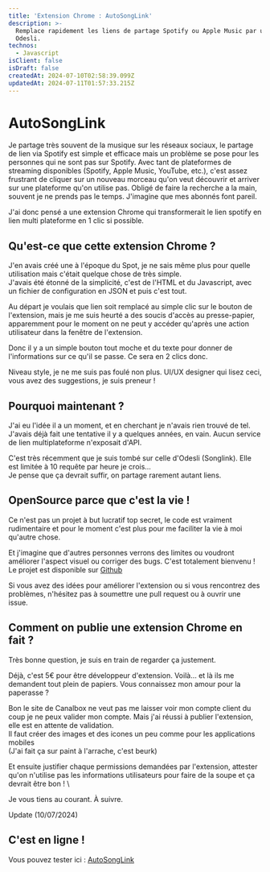 ```yaml
---
title: 'Extension Chrome : AutoSongLink'
description: >-
  Remplace rapidement les liens de partage Spotify ou Apple Music par un lien
  Odesli.
technos:
  - Javascript
isClient: false
isDraft: false
createdAt: 2024-07-10T02:58:39.099Z
updatedAt: 2024-07-11T01:57:33.215Z
---
```


# AutoSongLink

Je partage très souvent de la musique sur les réseaux sociaux, le partage de lien via Spotify est simple et efficace mais un problème se pose pour les personnes qui ne sont pas sur Spotify. Avec tant de plateformes de streaming disponibles (Spotify, Apple Music, YouTube, etc.), c'est assez frustrant de cliquer sur un nouveau morceau qu'on veut découvrir et arriver sur une plateforme qu'on utilise pas. Obligé de faire la recherche a la main, souvent je ne prends pas le temps. J'imagine que mes abonnés font pareil.

J'ai donc pensé a une extension Chrome qui transformerait le lien spotify en lien multi plateforme en 1 clic si possible.

## Qu'est-ce que cette extension Chrome ?

J'en avais créé une à l'époque du Spot, je ne sais même plus pour quelle utilisation mais c'était quelque chose de très simple. \
J'avais été étonné de la simplicité, c'est de l'HTML et du Javascript, avec un fichier de configuration en JSON et puis c'est tout.

Au départ je voulais que lien soit remplacé au simple clic sur le bouton de l'extension, mais je me suis heurté a des soucis d'accès au presse-papier, apparemment pour le moment on ne peut y accéder qu'après une action utilisateur dans la fenêtre de l'extension.

Donc il y a un simple bouton tout moche et du texte pour donner de l'informations sur ce qu'il se passe. Ce sera en 2 clics donc.

Niveau style, je ne me suis pas foulé non plus. UI/UX designer qui lisez ceci, vous avez des suggestions, je suis preneur !

## Pourquoi maintenant ?

J'ai eu l'idée il a un moment, et en cherchant je n'avais rien trouvé de tel. J'avais déjà fait une tentative il y a quelques années, en vain. Aucun service de lien multiplateforme n'exposait d'API.

C'est très récemment que je suis tombé sur celle d'Odesli (Songlink). Elle est limitée à 10 requête par heure je crois…\
Je pense que ça devrait suffir, on partage rarement autant liens.

## OpenSource parce que c'est la vie !

Ce n'est pas un projet à but lucratif top secret, le code est vraiment rudimentaire et pour le moment c'est plus pour me faciliter la vie à moi qu'autre chose.

Et j'imagine que d'autres personnes verrons des limites ou voudront améliorer l'aspect visuel ou corriger des bugs. C'est totalement bienvenu ! Le projet est disponible sur [Github](https://github.com/macojaune/auto-songlink-extension)

Si vous avez des idées pour améliorer l'extension ou si vous rencontrez des problèmes, n'hésitez pas à soumettre une pull request ou à ouvrir une issue.

## Comment on publie une extension Chrome en fait ?

Très bonne question, je suis en train de regarder ça justement.

Déjà, c'est 5€ pour être développeur d'extension. Voilà… et là ils me demandent tout plein de papiers. Vous connaissez mon amour pour la paperasse ?

Bon le site de Canalbox ne veut pas me laisser voir mon compte client du coup je ne peux valider mon compte. Mais j'ai réussi à publier l'extension, elle est en attente de validation.\
Il faut créer des images et des icones un peu comme pour les applications mobiles \
(J'ai fait ça sur paint à l'arrache, c'est beurk)

Et ensuite justifier chaque permissions demandées par l'extension, attester qu'on n'utilise pas les informations utilisateurs pour faire de la soupe et ça devrait être bon ! \\

Je vous tiens au courant. À suivre.

Update (10/07/2024) 

## C'est en ligne !

Vous pouvez tester ici : [AutoSongLink]()
